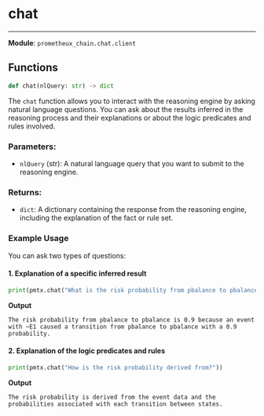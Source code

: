 # chat

---

**Module**: `prometheux_chain.chat.client`

## Functions

```python
def chat(nlQuery: str) -> dict
```

The `chat` function allows you to interact with the reasoning engine by asking natural language questions.
You can ask about the results inferred in the reasoning process and their explanations or about the logic predicates and rules involved.

### Parameters:
- `nlQuery` (str): A natural language query that you want to submit to the reasoning engine.

### Returns:
- `dict`: A dictionary containing the response from the reasoning engine, including the explanation of the fact or rule set.

### Example Usage

You can ask two types of questions:

#### 1. Explanation of a specific inferred result

```python
print(pmtx.chat("What is the risk probability from pbalance to pbalance and why?"))
```

**Output**
```
The risk probability from pbalance to pbalance is 0.9 because an event with ~E1 caused a transition from pbalance to pbalance with a 0.9 probability.
```


#### 2. Explanation of the logic predicates and rules

```python
print(pmtx.chat("How is the risk probability derived from?"))
```

**Output**
```
The risk probability is derived from the event data and the probabilities associated with each transition between states.
```